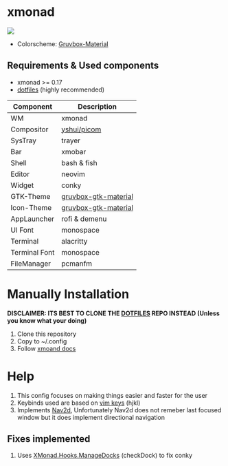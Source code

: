 # xmonad
![](https://github.com/etherrorcode404/xmonad/blob/master/images/screenshot1.png)

- Colorscheme: [Gruvbox-Material](https://github.com/sainnhe/gruvbox-material)

## Requirements & Used components
- xmonad >= 0.17
- [dotfiles](https://github.com/etherrorcode404/dotfiles) (highly recommended)

Component | Description
------------- | -------------
WM | xmonad
Compositor | [yshui/picom](https://github.com/yshui/picom)
SysTray | trayer
Bar | xmobar
Shell | bash & fish
Editor | neovim
Widget | conky
GTK-Theme | [gruvbox-gtk-material](https://github.com/etherrorcode404/gruvbox-material-gtk)
Icon-Theme | [gruvbox-gtk-material](https://github.com/etherrorcode404/gruvbox-material-gtk) 
AppLauncher | rofi & demenu
UI Font | monospace
Terminal | alacritty
Terminal Font | monospace
FileManager | pcmanfm

# Manually Installation
<b>DISCLAIMER: ITS BEST TO CLONE THE [DOTFILES](https://github.com/etherrorcode404/dotfiles) REPO INSTEAD (Unless you know what your doing)</b>

1. Clone this repository
2. Copy to ~/.config
3. Follow [xmoand docs](https://xmonad.org/INSTALL.html)

# Help

1. This config focuses on making things easier and faster for the user
2. Keybinds used are based on [vim keys](https://neovim.io/) (hjkl)
3. Implements [Nav2d](https://hackage.haskell.org/package/xmonad-contrib-0.17.0/docs/XMonad-Actions-Navigation2D.html), Unfortunately Nav2d does not 
remeber last focused window but it does implement directional navigation

## Fixes implemented

1. Uses [XMonad.Hooks.ManageDocks](https://hackage.haskell.org/package/xmonad-contrib-0.17.0/docs/XMonad-Hooks-ManageDocks.html) (checkDock) to fix conky

